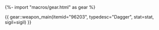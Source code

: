 {%- import "macros/gear.html" as gear %}

{{ gear::weapon_main(itemid="96203", typedesc="Dagger", stat=stat, sigil=sigil) }}
